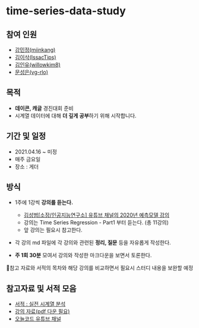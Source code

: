 # time-series-data-study
## 참여 인원
- [강민정(miinkang)](https://github.com/miinkang)
- [김이삭(IssacTips)](https://github.com/IsaacTips)
- [김인유(willowkim8)](https://github.com/willowkim8)
- [문성은(vg-rlo)](https://github.com/vg-rlo)


## 목적
- **데이콘, 캐글** 경진대회 준비
- 시계열 데이터에 대해 **더 깊게 공부**하기 위해 시작합니다.

## 기간 및 일정
- 2021.04.16 ~ 미정
- 매주 금요일 
- 장소 : 게더

## 방식
- 1주에 1강씩 **강의를 듣는다.**
    - [김성범\[소장/인공지능연구소\] 유튜브 채널의 2020년 예측모델 강의](https://www.youtube.com/watch?v=7Do_hixXCpc&list=PLpIPLT0Pf7IqSuMx237SHRdLd5ZA4AQwd&index=6)
    - 강의는 Time Series Regression - Part1 부터 듣는다. (총 11강의)
    - 앞 강의는 필요시 참고한다.
- 각 강의 md 파일에 각 강의와 관련된 **정리, 질문** 등을 자유롭게 작성한다.

- **주 1회 30분** 모여서 강의와 작성한 마크다운을 보면서 토론한다.

🚧참고 자료와 서적의 목차와 해당 강의를 비교하면서 필요시 스터디 내용을 보완할 예정

## 참고자료 및 서적 모음
- [서적 : 실전 시계열 분석](http://www.yes24.com/Product/Goods/98576347)
- [강의 자료(pdf 다운 필요)](https://m.blog.naver.com/chunjein/221912279159)
- [오늘코드 유튜브 채널](https://www.youtube.com/channel/UCLR3sD0KB_dWpvcsrLP0aUg/playlists)
